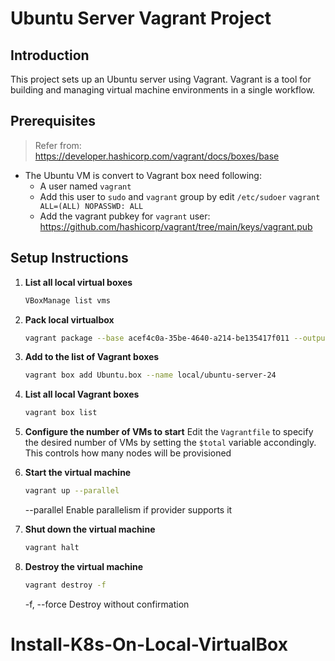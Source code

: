 # Ubuntu Server Vagrant Project

## Introduction
This project sets up an Ubuntu server using Vagrant. Vagrant is a tool for building and managing virtual machine environments in a single workflow.

## Prerequisites
> Refer from: https://developer.hashicorp.com/vagrant/docs/boxes/base
- The Ubuntu VM is convert to Vagrant box need following:
    - A user named `vagrant`
    - Add this user to `sudo` and `vagrant` group by edit `/etc/sudoer`
        `vagrant ALL=(ALL) NOPASSWD: ALL`
    - Add the vagrant pubkey for `vagrant` user: https://github.com/hashicorp/vagrant/tree/main/keys/vagrant.pub


## Setup Instructions
1. **List all local virtual boxes**
    ```sh
    VBoxManage list vms
    ```

1. **Pack local virtualbox**
    ```sh
    vagrant package --base acef4c0a-35be-4640-a214-be135417f011 --output Ubuntu.box
    ```

1. **Add to the list of Vagrant boxes**
    ```sh
    vagrant box add Ubuntu.box --name local/ubuntu-server-24
    ```

1. **List all local Vagrant boxes**
    ```sh
    vagrant box list
    ```
1. **Configure the number of VMs to start**
    Edit the `Vagrantfile` to specify the desired number of VMs by setting the `$total` variable accondingly. This controls how many nodes will be provisioned

1. **Start the virtual machine**
    ```sh
    vagrant up --parallel
    ```
    --parallel      Enable parallelism if provider supports it

1. **Shut down the virtual machine**
    ```sh
    vagrant halt
    ```

1. **Destroy the virtual machine**
    ```sh
    vagrant destroy -f
    ```
    -f, --force     Destroy without confirmation
# Install-K8s-On-Local-VirtualBox
